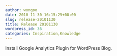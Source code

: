 ```yaml
---
author: wongoo
date: 2010-11-30 16:15:25+00:00
slug: release-20101130
title: Release 20101130
wordpress_id: 36
categories: Inspiration,Knowledge
---
```


Install Google Analytics Plugin for WordPress Blog.
